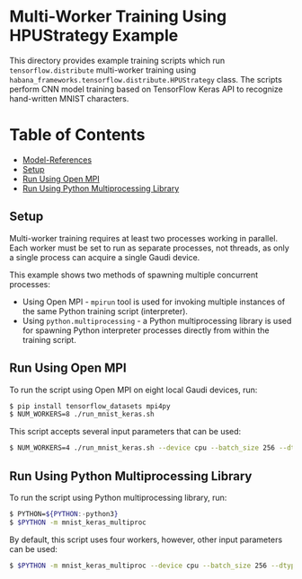 
# Multi-Worker Training Using HPUStrategy Example

This directory provides example training scripts which run `tensorflow.distribute` multi-worker training using `habana_frameworks.tensorflow.distribute.HPUStrategy` class.
The scripts perform CNN model training based on TensorFlow Keras API to recognize hand-written MNIST characters.

# Table of Contents
* [Model-References](../../../README.md)
* [Setup](#setup)
* [Run Using Open MPI](#run-using-open-mpi)
* [Run Using Python Multiprocessing Library](#run-using-python-multiprocessing-library)

## Setup
Multi-worker training requires at least two processes working in parallel.
Each worker must be set to run as separate processes, not threads, as only a single process can acquire a single Gaudi device.

This example shows two methods of spawning multiple concurrent processes:
 * Using Open MPI - `mpirun` tool is used for invoking multiple instances of the same Python training script (interpreter).
 * Using `python.multiprocessing` - a Python multiprocessing library is used for spawning Python interpreter processes directly from within the training script.

## Run Using Open MPI
To run the script using Open MPI on eight local Gaudi devices, run:

```bash
$ pip install tensorflow_datasets mpi4py
$ NUM_WORKERS=8 ./run_mnist_keras.sh
```

This script accepts several input parameters that can be used:

```bash
$ NUM_WORKERS=4 ./run_mnist_keras.sh --device cpu --batch_size 256 --dtype fp --epochs 1
```
## Run Using Python Multiprocessing Library
To run the script using Python multiprocessing library, run:

```bash
$ PYTHON=${PYTHON:-python3}
$ $PYTHON -m mnist_keras_multiproc
```

By default, this script uses four workers, however, other input parameters can be used:

```bash
$ $PYTHON -m mnist_keras_multiproc --device cpu --batch_size 256 --dtype fp --num_workers 2
```
